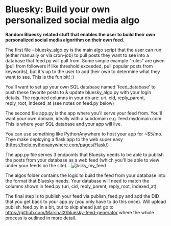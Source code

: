 # Bluesky: Build your own personalized social media algo

**Random Bluesky related stuff that enables the user to build their own personalized social media algorithm on their own feed.**

The first file - bluesky_algo.py is the main algo script that the user can run (either manually or via cron-job) to pull posts they want to see into a database that feed.py will pull from.
Some simple example "rules" are given (pull from followers if like threshold exceeded, pull popular posts from keywords), but it's up to the user to add their own to determine what they want to see. This is the fun bit! :)

You'll want to set up your own SQL database named 'feed_database' to push these favorite posts to & update bluesky_algo.py with your login details. The required columns in your db are: uri, cid, reply_parent, reply_root, indexed_at (see notes on feed.py below)

The second file app.py is the app where you'll serve your feed from. You'll want your own domain, ideally with a subdomain e.g. feed.mydomain.com. This is where your SQL database and your app will live. 

You can use something like PythonAnywhere to host your app for ~$5/mo. Thye make deploying a flask app to the web super easy (https://help.pythonanywhere.com/pages/Flask/)

The app.py file serves 3 endpoints that Bluesky needs to be able to publish the posts from your database as a web feed (which you'll be able to view under your feeds on the site)...
![bsky_my_feed](https://github.com/user-attachments/assets/e139ed13-aa64-4839-8a58-4e0d7e9a0d08)


The algos folder contains the logic to build the feed from your database into the format that Bluesky needs. Your database will need to match the columns shown in feed.py (uri, cid, reply_parent, reply_root, indexed_at)

The final step is to publish your feed via publish_feed.py and add the DID that you get back to your app.py (you only have to do this once). Will upload publish_feed.py in a bit, but to skip ahead just go to https://github.com/MarshalX/bluesky-feed-generator where the whole process is outlined in more detail.  
